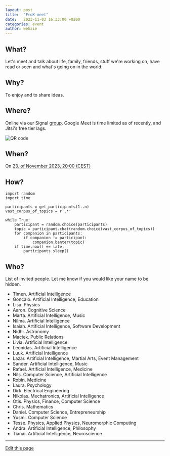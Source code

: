 ```yaml
---
layout: post
title:  "FroK-meet"
date:   2023-11-03 16:33:00 +0200
categories: event
author: wehzie
---
```


## What?

Let's meet and talk about life, family, friends, stuff we're working on, have read or seen and what's going on in the world.

## Why?

To enjoy and to share ideas.

## Where?

Online via our Signal [group](https://signal.group/#CjQKIGAHhlxis2kyvc4qQYZQzZVKU-WamcbwhX1ml7Fhkr2YEhDHYoSSHgkMYbrEiJiR6gT_).
Google Meet is time limited as of recently, and Jitsi's free tier lags.

![QR code]({{site.baseurl}}/assets/signal_group_join.png)

## When?

On [23. of November 2023, 20:00 (CEST)]({{site.baseurl}}/assets/2023-11-03-frok.ics)

## How?

```
import random
import time

participants = get_participants(1..n)
vast_corpus_of_topics = r'.*'

while True:
    participant = random.choice(participants)
    topic = participant.chat(random.choice(vast_corpus_of_topics))
    for companion in participants:
        if companion != participant:
            companion.banter(topic)
    if time.now() == late:
        participants.sleep()
```

## Who?

List of invited people.
Let me know if you would like your name to be hidden.

- Timen. Artificial Intelligence
- Goncalo. Artificial Intelligence, Education
- Lisa. Physics
- Aaron. Cognitive Science
- Marta. Artificial Intelligence, Music
- Nilma. Artificial Intelligence
- Isaiah. Artificial Intelligence, Software Development
- Nidhi. Astronomy
- Maciek. Public Relations
- Livia. Artificial Intelligence
- Leonidas. Artificial Intelligence
- Luuk. Artificial Intelligence
- Lazar. Artificial Intelligence, Martial Arts, Event Management
- Sander. Artificial Intelligence, Music
- Rafael. Artificial Intelligence, Medicine
- Nils. Computer Science, Artificial Intelligence
- Robin. Medicine
- Laura. Psychology
- Dirk. Electrical Engineering
- Nikolas. Mechatronics, Artificial Intelligence
- Otis. Physics, Finance, Computer Science
- Chris. Mathematics
- Daniel. Computer Science, Entrepreneurship
- Yusmi. Computer Science
- Tesse. Physics, Applied Physics, Neuromorphic Computing
- Andra. Artificial Intelligence, Philosophy
- Tianai. Artificial Intelligence, Neuroscience

---

[Edit this page]({{site.version_control_url}}{{page.relative_path}})